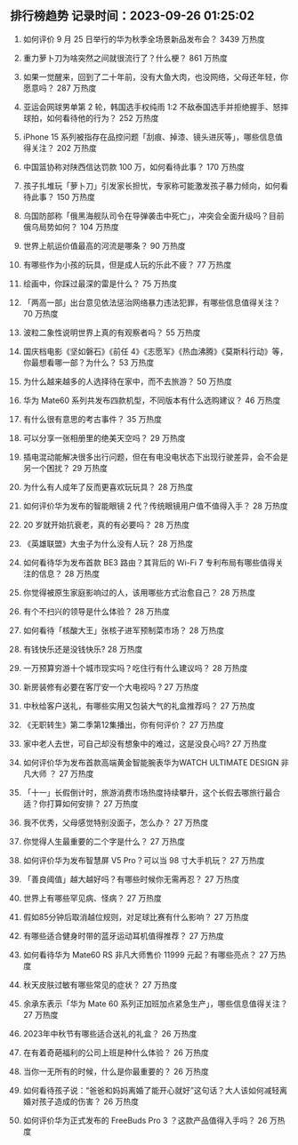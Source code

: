 
## 排行榜趋势 记录时间：2023-09-26 01:25:02
  
  1. 如何评价 9 月 25 日举行的华为秋季全场景新品发布会？ 3439 万热度
    
  2. 重力萝卜刀为啥突然之间就很流行了？什么梗？ 861 万热度
    
  3. 如果一觉醒来，回到了二十年前，没有大鱼大肉，也没网络，父母还年轻，你愿意吗？ 287 万热度
    
  4. 亚运会网球男单第 2 轮，韩国选手权纯雨 1:2 不敌泰国选手并拒绝握手、怒摔球拍，如何看待他的行为？ 252 万热度
    
  5. iPhone 15 系列被指存在品控问题「刮痕、掉漆、镜头进灰等」，哪些信息值得关注？ 202 万热度
    
  6. 中国篮协称对陕西信达罚款 100 万，如何看待此事？ 170 万热度
    
  7. 孩子扎堆玩「萝卜刀」引发家长担忧，专家称可能激发孩子暴力倾向，如何看待此事？ 150 万热度
    
  8. 乌国防部称「俄黑海舰队司令在导弹袭击中死亡」，冲突会全面升级吗？目前俄乌局势如何？ 104 万热度
    
  9. 世界上航运价值最高的河流是哪条？ 90 万热度
    
  10. 有哪些作为小孩的玩具，但是成人玩的乐此不疲？ 77 万热度
    
  11. 绘画中，你踩过最深的雷是什么？ 75 万热度
    
  12. 「两高一部」出台意见依法惩治网络暴力违法犯罪，有哪些信息值得关注？ 70 万热度
    
  13. 波粒二象性说明世界上真的有观察者吗？ 55 万热度
    
  14. 国庆档电影《坚如磐石》《前任 4》《志愿军》《热血沸腾》《莫斯科行动》等，你最想看哪一部？为什么？ 53 万热度
    
  15. 为什么越来越多的人选择待在家中，而不去旅游？ 50 万热度
    
  16. 华为 Mate60 系列共发布四款机型，不同版本有什么选购建议？ 46 万热度
    
  17. 有什么很有意思的考古事件？ 35 万热度
    
  18. 可以分享一张相册里的绝美天空吗？ 29 万热度
    
  19. 插电混动能解决很多出行问题，但在有电没电状态下出现行驶差异，会不会是另一个困扰？ 29 万热度
    
  20. 为什么有人成年了反而更喜欢玩玩具？ 28 万热度
    
  21. 如何评价华为发布的智能眼镜 2 代？传统眼镜用户值不值得入手？ 28 万热度
    
  22. 20 岁就开始抗衰老，真的有必要吗？ 28 万热度
    
  23. 《英雄联盟》大虫子为什么没有人玩？ 28 万热度
    
  24. 如何看待华为发布首款 BE3 路由？其背后的 Wi-Fi 7 专利布局有哪些值得关注的信息？ 28 万热度
    
  25. 你觉得被原生家庭影响过的人，该用哪些方式治愈自己？ 28 万热度
    
  26. 有个不扫兴的领导是什么体验？ 28 万热度
    
  27. 如何看待「核酸大王」张核子进军预制菜市场？ 28 万热度
    
  28. 有钱快乐还是没钱快乐? 28 万热度
    
  29. 一万预算穷游十个城市现实吗？吃住行有什么建议吗？ 28 万热度
    
  30. 新房装修有必要在客厅安一个大电视吗 ? 27 万热度
    
  31. 中秋给客户送礼，有哪些实用又包装大气的礼盒推荐吗？ 27 万热度
    
  32. 《无职转生》第二季第12集播出，你有何评价？ 27 万热度
    
  33. 家中老人去世，可自己却没有想象中的难过，这是没良心吗? 27 万热度
    
  34. 如何评价华为发布首款高端黄金智能腕表华为WATCH ULTIMATE DESIGN 非凡大师 ？ 27 万热度
    
  35. 「十一」长假倒计时，旅游消费市场热度持续攀升，这个长假去哪旅行最合适？你打算如何安排？ 27 万热度
    
  36. 我不优秀，父母感觉特别没面子，怎么办？ 27 万热度
    
  37. 你觉得人生最重要的二个字是什么？ 27 万热度
    
  38. 如何评价华为发布智慧屏 V5 Pro？可以当 98 寸大手机玩？ 27 万热度
    
  39. 「善良阈值」越大越好吗？有哪些时候你无需再忍？ 27 万热度
    
  40. 世界上有哪些罕见病、怪病？ 27 万热度
    
  41. 假如85分钟后取消越位规则，对足球比赛有什么影响？ 27 万热度
    
  42. 有哪些适合健身时带的蓝牙运动耳机值得推荐？ 27 万热度
    
  43. 如何看待华为 Mate60 RS 非凡大师售价 11999 元起？有哪些亮点？ 27 万热度
    
  44. 秋天皮肤过敏有哪些常见的症状？ 27 万热度
    
  45. 余承东表示「华为 Mate 60 系列正加班加点紧急生产」，哪些信息值得关注？ 27 万热度
    
  46. 2023年中秋节有哪些适合送礼的礼盒？ 26 万热度
    
  47. 在有着奇葩福利的公司上班是种什么体验？ 26 万热度
    
  48. 当你一无所有的时候，什么是你最重要的？ 26 万热度
    
  49. 如何看待孩子说：“爸爸和妈妈离婚了能开心就好”这句话？大人该如何减轻离婚对孩子造成的伤害？ 26 万热度
    
  50. 如何评价华为正式发布的 FreeBuds Pro 3 ？这款产品值得入手吗？ 26 万热度
    